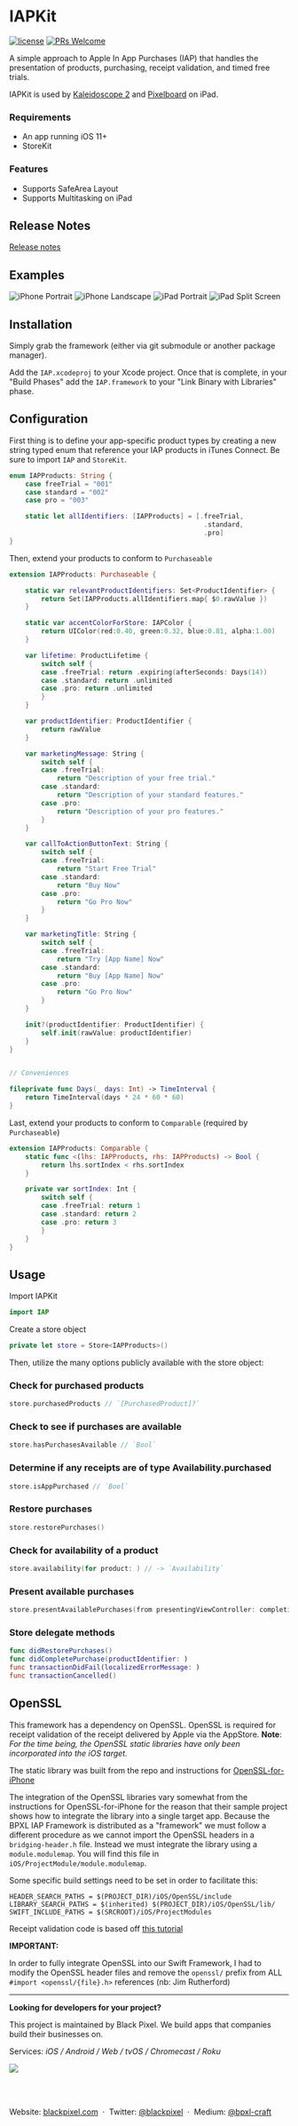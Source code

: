 # IAPKit

[![license](https://img.shields.io/github/license/blackpixel/IAPKit.svg)](https://opensource.org/licenses/MIT)
[![PRs Welcome](https://img.shields.io/badge/PRs-welcome-brightgreen.svg)](.github/CONTRIBUTING.md)

A simple approach to Apple In App Purchases (IAP) that handles the presentation of products, purchasing, receipt validation, and timed free trials.

IAPKit is used by [Kaleidoscope 2](https://www.kaleidoscopeapp.com) and [Pixelboard](https://www.getpixelboardapp.com) on iPad.

### Requirements

- An app running iOS 11+
- StoreKit

### Features

- Supports SafeArea Layout
- Supports Multitasking on iPad

## Release Notes

[Release notes](releaseNotes.md)

## Examples

![iPhone Portrait](/ReadMeImages/iPhonePortrait.png)
![iPhone Landscape](/ReadMeImages/iPhoneLandscape.png)
![iPad Portrait](/ReadMeImages/iPadPortrait.png)
![iPad Split Screen](/ReadMeImages/iPadSplitScreen.png)

## Installation

Simply grab the framework (either via git submodule or another package manager).

Add the `IAP.xcodeproj` to your Xcode project. Once that is complete, in your "Build Phases" add the `IAP.framework` to your "Link Binary with Libraries" phase.

## Configuration

First thing is to define your app-specific product types by creating a new string typed enum that reference your IAP products in iTunes Connect. Be sure to import `IAP` and `StoreKit`.

```swift
enum IAPProducts: String {
    case freeTrial = "001"
    case standard = "002"
    case pro = "003"

    static let allIdentifiers: [IAPProducts] = [.freeTrial,
                                                 .standard,
                                                 .pro]
}
```

Then, extend your products to conform to `Purchaseable`

```swift
extension IAPProducts: Purchaseable {

    static var relevantProductIdentifiers: Set<ProductIdentifier> {
        return Set(IAPProducts.allIdentifiers.map{ $0.rawValue })
    }

    static var accentColorForStore: IAPColor {
        return UIColor(red:0.40, green:0.32, blue:0.81, alpha:1.00)
    }

    var lifetime: ProductLifetime {
        switch self {
        case .freeTrial: return .expiring(afterSeconds: Days(14))
        case .standard: return .unlimited
        case .pro: return .unlimited
        }
    }

    var productIdentifier: ProductIdentifier {
        return rawValue
    }

    var marketingMessage: String {
        switch self {
        case .freeTrial:
            return "Description of your free trial."
        case .standard:
            return "Description of your standard features."
        case .pro:
            return "Description of your pro features."
        }
    }

    var callToActionButtonText: String {
        switch self {
        case .freeTrial:
            return "Start Free Trial"
        case .standard:
            return "Buy Now"
        case .pro:
            return "Go Pro Now"
        }
    }

    var marketingTitle: String {
        switch self {
        case .freeTrial:
            return "Try [App Name] Now"
        case .standard:
            return "Buy [App Name] Now"
        case .pro:
            return "Go Pro Now"
        }
    }

    init?(productIdentifier: ProductIdentifier) {
        self.init(rawValue: productIdentifier)
    }
}


// Conveniences

fileprivate func Days(_ days: Int) -> TimeInterval {
    return TimeInterval(days * 24 * 60 * 60)
}
```

Last, extend your products to conform to `Comparable` (required by `Purchaseable`)

```swift
extension IAPProducts: Comparable {
    static func <(lhs: IAPProducts, rhs: IAPProducts) -> Bool {
        return lhs.sortIndex < rhs.sortIndex
    }

    private var sortIndex: Int {
        switch self {
        case .freeTrial: return 1
        case .standard: return 2
        case .pro: return 3
        }
    }
}
```

## Usage

Import IAPKit

```swift
import IAP
```

Create a store object

```swift
private let store = Store<IAPProducts>()
```

Then, utilize the many options publicly available with the store object:

### Check for purchased products

```swift
store.purchasedProducts // `[PurchasedProduct]?`
```

### Check to see if purchases are available

```swift
store.hasPurchasesAvailable // `Bool`
```

### Determine if any receipts are of type Availability.purchased

```swift
store.isAppPurchased // `Bool`
```

### Restore purchases

```swift
store.restorePurchases()
```

### Check for availability of a product

```swift
store.availability(for product: ) // -> `Availability`
```

### Present available purchases

```swift
store.presentAvailablePurchases(from presentingViewController: completion:)
```

### Store delegate methods

```swift
func didRestorePurchases()
func didCompletePurchase(productIdentifier: )
func transactionDidFail(localizedErrorMessage: )
func transactionCancelled()
```

## OpenSSL

This framework has a dependency on OpenSSL. OpenSSL is required for receipt validation of the receipt delivered by Apple via the AppStore. **Note**: _For the time being, the OpenSSL static libraries have only been incorporated into the iOS target._

The static library was built from the repo and instructions for [OpenSSL-for-iPhone](https://github.com/x2on/OpenSSL-for-iPhone)

The integration of the OpenSSL libraries vary somewhat from the instructions for OpenSSL-for-iPhone for the reason that their sample project shows how to integrate the library into a single target app. Because the BPXL IAP Framework is distributed as a "framework" we must follow a different procedure as we cannot import the OpenSSL headers in a `bridging-header.h` file. Instead we must integrate the library using a `module.modulemap`. You will find this file in `iOS/ProjectModule/module.modulemap`.

Some specific build settings need to be set in order to facilitate this:

`HEADER_SEARCH_PATHS = $(PROJECT_DIR)/iOS/OpenSSL/include`
`LIBRARY_SEARCH_PATHS = $(inherited) $(PROJECT_DIR)/iOS/OpenSSL/lib/`
`SWIFT_INCLUDE_PATHS = $(SRCROOT)/iOS/ProjectModules`

Receipt validation code is based off [this tutorial](http://robin.github.io/swift/ios/2017/01/23/1-Local-Receipt-Validation-in-Swift-3/)

**IMPORTANT:**

In order to fully integrate OpenSSL into our Swift Framework, I had to modify the OpenSSL header files and remove the `openssl/` prefix from ALL `#import <openssl/{file}.h>` references (nb: Jim Rutherford)

---

**Looking for developers for your project?**

This project is maintained by Black Pixel. We build apps that companies build their businesses on.

Services: _iOS / Android / Web / tvOS / Chromecast / Roku_

<a href="https://blackpixel.com/contact/">
  <img src="ReadMeImages/hire.png" />
</a>

<br /><br />

Website: [blackpixel.com](https://blackpixel.com) &nbsp;&middot;&nbsp;
Twitter: [@blackpixel](https://twitter.com/blackpixel) &nbsp;&middot;&nbsp;
Medium: [@bpxl-craft](https://medium.com/bpxl-craft)
